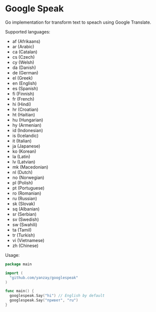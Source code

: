 Google Speak
============

Go implementation for transform text to speach using Google Translate.

Supported languages:
 * af (Afrikaans)
 * ar (Arabic)
 * ca (Catalan)
 * cs (Czech)
 * cy (Welsh)
 * da (Danish)
 * de (German)
 * el (Greek)
 * en (English)
 * es (Spanish)
 * fi (Finnish)
 * fr (French)
 * hi (Hindi)
 * hr (Croatian)
 * ht (Haitian)
 * hu (Hungarian)
 * hy (Armenian)
 * id (Indonesian)
 * is (Icelandic)
 * it (Italian)
 * ja (Japanese)
 * ko (Korean)
 * la (Latin)
 * lv (Latvian)
 * mk (Macedonian)
 * nl (Dutch)
 * no (Norwegian)
 * pl (Polish)
 * pt (Portuguese)
 * ro (Romanian)
 * ru (Russian)
 * sk (Slovak)
 * sq (Albanian)
 * sr (Serbian)
 * sv (Swedish)
 * sw (Swahili)
 * ta (Tamil)
 * tr (Turkish)
 * vi (Vietnamese)
 * zh (Chinese)

Usage:
```go
package main

import (
  "github.com/yanzay/googlespeak"
)

func main() {
  googlespeak.Say("hi") // English by default
  googlespeak.Say("привет", "ru")
}
```
